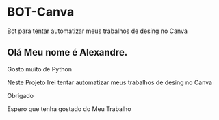 # BOT-Canva

Bot para tentar automatizar meus trabalhos de desing no Canva

## Olá Meu nome é Alexandre.
Gosto muito de Python

Neste Projeto Irei tentar automatizar meus trabalhos de desing no Canva

Obrigado

Espero que tenha gostado do Meu Trabalho
